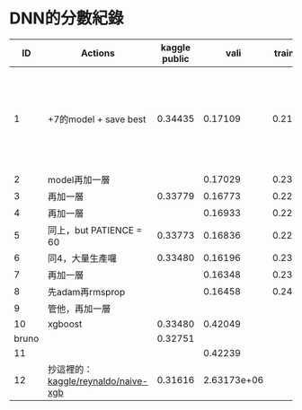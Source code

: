 DNN的分數紀錄
===================

| ID    | Actions                                  | kaggle public | vali        | training | 備註                        |
| ----- | ---------------------------------------- | ------------- | ----------- | -------- | ------------------------- |
| 1     | \+7的model + save best                    | 0.34435       | 0.17109     | 0.21911  | save best感覺有讓public的分數再提升 |
| 2     | model再加一層                                |               | 0.17029     | 0.23949  |                           |
| 3     | 再加一層                                     | 0.33779       | 0.16773     | 0.22504  |                           |
| 4     | 再加一層                                     |               | 0.16933     | 0.22551  |                           |
| 5     | 同上，but PATIENCE = 60                     | 0.33773       | 0.16836     | 0.22537  |                           |
| 6     | 同4，大量生產囉                                 | 0.33480       | 0.16196     | 0.23292  |                           |
| 7     | 再加一層                                     |               | 0.16348     | 0.23230  |                           |
| 8     | 先adam再rmsprop                            |               | 0.16458     | 0.24364  |                           |
| 9     | 管他，再加一層                                  |               |             |          |                           |
| 10    | xgboost                                  | 0.33480       | 0.42049     |          |                           |
| bruno |                                          | 0.32751       |             |          |                           |
| 11    |                                          |               | 0.42239     |          |                           |
| 12    | 抄這裡的： [kaggle/reynaldo/naive-xgb](http://www.kaggle.com/reynaldo/naive-xgb/comments/notebook) | 0.31616       | 2.63173e+06 |          |                           |
